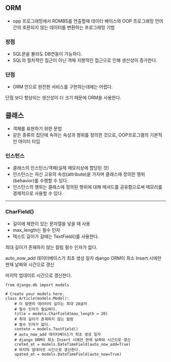 #

## ORM
- opp 프로그래밍에서 RDMBS를 연출할때 데이터 베이스와 OOP 프로그래밍 언어간의 호환되지 않는 데이터를 변환하는 프로그래밍 기법

### 장점
- SQL문을 몰라도 DB연동이 가능하다.
- SQL의 절차적인 접근이 아닌 객체 지향적인 접근으로 인해 생산성이 증가한다.

### 단점
- ORM 안으로 완전한 서비스를 구현하는데에는 어렵다.

단점 보다 향상되는 생산성이 더 크기 때문에 ORM을 사용한다.

## 클래스
- 객체를 표현하기 위한 문법
- 같은 종류의 집단에 속하는 속성과 행위를 정의한 것으로, OOP프로그램의 기본적인 데이터 타입

### 인스턴스
- 클래스의 인스턴스/객체(실제 메모리상에 할당된 것)
- 인스턴스는 자신 고유의 속성(attribute)을 가지며 클래스에 정의한 행위(behavior)를 수행할 수 있다.
- 인스턴스의 행위는 클래스에 정의된 행위에 대해 매서드를 공유함으로써 메모리를 경제적으로 사용할 수 있다.

----
### CharField()
- 길이에 제한이 있는 문자열을 넣을 때 사용
- max_length는 필수 인자
- 텍스트 길이가 길때는 TextField()를 사용한다.

최대 길이가 존재하지 않는 칼럼
필수 인자가 없다.

auto_now_add 데이터베이스가 최초 생성 일자
django ORM이 최소 Insert 시에만 현재 날짜와 시간으로 갱신

마지막 업데이트 시간으로 갱신한다.


```
from django.db import models

# Create your models here.
class Article(models.Model):
    # 이 컬렌의 데이터의 길이는 최대 20글자
    # 필수 인자가 필요하다.
    title = models.CharField(max_length = 20)
    # 최대 길이가 존재하지 않는 칼럼
    # 필수 인자가 없다.
    contetn = models.TextField()
    # auto_now_add 데이터베이스가 최초 생성 일자
    # django ORM이 최소 Insert 시에만 현재 날짜와 시간으로 갱신
    creted_at = models.DateTimeField(auto_now_add=True)
    # 마지막 업데이트 시간으로 갱신한다.
    upated_at = models.DateTimeField(auto_now=True)
```